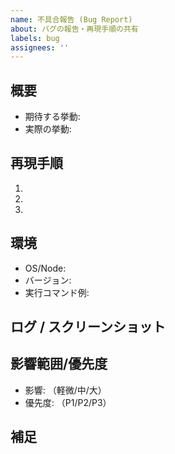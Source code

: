 ```yaml
---
name: 不具合報告 (Bug Report)
about: バグの報告・再現手順の共有
labels: bug
assignees: ''
---
```


## 概要
- 期待する挙動:
- 実際の挙動:

## 再現手順
1. 
2. 
3. 

## 環境
- OS/Node: 
- バージョン: 
- 実行コマンド例: 

## ログ / スクリーンショット

## 影響範囲/優先度
- 影響: （軽微/中/大）
- 優先度: （P1/P2/P3）

## 補足

